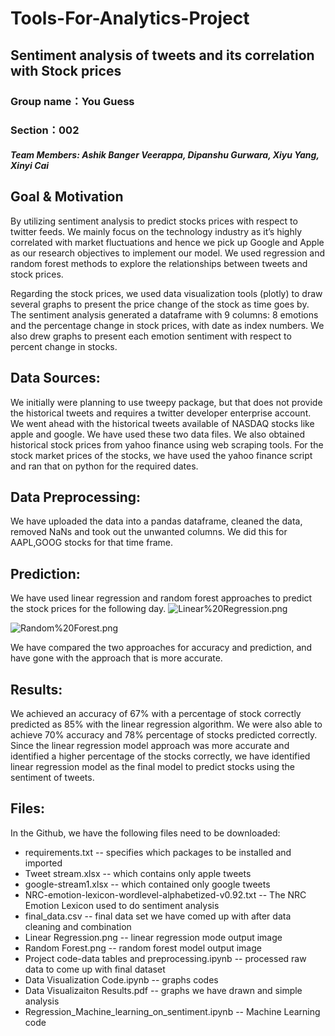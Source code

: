 # __Tools-For-Analytics-Project__

## Sentiment analysis of tweets and its correlation with Stock prices

### Group name：You Guess 
### Section：002
#### _Team Members: Ashik Banger Veerappa, Dipanshu Gurwara, Xiyu Yang, Xinyi Cai_

## Goal & Motivation 

By utilizing sentiment analysis to predict stocks prices with respect to twitter feeds. We mainly focus on the technology industry as it’s highly correlated with market fluctuations and hence we pick up Google and Apple as our research objectives to implement our model. We used regression and random forest methods to explore the relationships between tweets and stock prices. 

Regarding the stock prices, we used data visualization tools (plotly) to draw several graphs to present the price change of the stock as time goes by. The sentiment analysis generated a dataframe with 9 columns: 8 emotions and the percentage change in stock prices, with date as index numbers. We also drew graphs to present each emotion sentiment with respect to percent change in stocks.


## Data Sources:

We initially were planning to use tweepy package, but that does not provide the historical tweets and requires a twitter developer enterprise account. We went ahead with the historical tweets available of NASDAQ stocks like apple and google. We have used these two data files. We also obtained historical stock prices from yahoo finance using web scraping tools. 
For the stock market prices of the stocks, we have used the yahoo finance script and ran that on python for the required dates.

## Data Preprocessing:

We have uploaded the data into a pandas dataframe, cleaned the data, removed NaNs and took out the unwanted columns. We did this for AAPL,GOOG stocks for that time frame.


## Prediction:

We have used linear regression and random forest approaches to predict the stock prices for the following day. 
![Linear%20Regression.png](https://github.com/dipanshugurwara/Tools-for-analytics-project/blob/master/Linear%20Regression.png)

![Random%20Forest.png](https://github.com/dipanshugurwara/Tools-for-analytics-project/blob/master/Random%20Forest.png)

We have compared the two approaches for accuracy and prediction, and have gone with the approach that is more accurate.

## Results:

We achieved an accuracy of 67% with a percentage of stock correctly predicted as 85% with the linear regression algorithm. We were also able to achieve 70% accuracy and 78% percentage of stocks predicted correctly. Since the linear regression model approach was more accurate and identified a higher percentage of the stocks correctly, we have identified linear regression model as the final model to predict stocks using the sentiment of tweets.

## Files:

In the Github, we have the following files need to be downloaded:

- requirements.txt -- specifies which packages to be installed and imported
- Tweet stream.xlsx -- which contains only apple tweets
- google-stream1.xlsx -- which contained only google tweets
- NRC-emotion-lexicon-wordlevel-alphabetized-v0.92.txt -- The NRC Emotion Lexicon used to do sentiment analysis 
- final_data.csv -- final data set we have comed up with after data cleaning and combination 
- Linear Regression.png -- linear regression mode output image
- Random Forest.png -- random forest model output image
- Project code-data tables and preprocessing.ipynb -- processed raw data to come up with final dataset
- Data Visualization Code.ipynb -- graphs codes 
- Data Visualizaiton Results.pdf -- graphs we have drawn and simple analysis
- Regression_Machine_learning_on_sentiment.ipynb -- Machine Learning code



